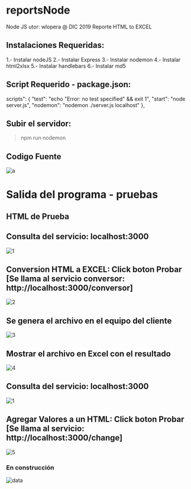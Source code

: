 # reportsNode
Node JS utor: wlopera      @ DIC 2019
Reporte HTML to EXCEL

Instalaciones Requeridas:
-------------------------

  1.- Instalar nodeJS
  2.- Instalar Express
  3.- Instalar nodemon
  4.- Instalar html2xlsx
  5.- Instalar handlebars
  6.- Instalar md5

Script Requerido - package.json:
--------------------------------

scripts": {
     "test": "echo \"Error: no test specified\" && exit 1",
     "start": "node server.js",
      "nodemon": "nodemon ./server.js localhost"
 },
    
Subir el servidor:
------------------

> npm run nodemon


  
## Codigo Fuente

![a](https://user-images.githubusercontent.com/7141537/73496236-1ed25180-4386-11ea-8415-dc90a83bc006.PNG)


# Salida del programa - pruebas

## HTML de Prueba


## Consulta del servicio: localhost:3000

![1](https://user-images.githubusercontent.com/7141537/73495409-7f608f00-4384-11ea-9b65-89598fea5fd6.PNG)

## Conversion HTML a EXCEL: Click boton Probar [Se llama al servicio conversor:  http://localhost:3000/conversor]

![2](https://user-images.githubusercontent.com/7141537/73495410-7f608f00-4384-11ea-996a-1a95ed343b7f.PNG)

## Se genera el archivo en el equipo del cliente

![3](https://user-images.githubusercontent.com/7141537/73495411-7f608f00-4384-11ea-92ab-c15079d93b5c.PNG)

##  Mostrar el archivo en Excel con el resultado

![4](https://user-images.githubusercontent.com/7141537/73495407-7ec7f880-4384-11ea-8b9a-97f29db2f57a.PNG)

## Consulta del servicio: localhost:3000

![1](https://user-images.githubusercontent.com/7141537/73495409-7f608f00-4384-11ea-9b65-89598fea5fd6.PNG)

## Agregar Valores a un HTML: Click boton Probar [Se llama al servicio: http://localhost:3000/change]

![5](https://user-images.githubusercontent.com/7141537/73495408-7ec7f880-4384-11ea-8621-ee1d4adf7648.PNG)

### En construcción 

![data](https://user-images.githubusercontent.com/7141537/48297627-294fb500-e47b-11e8-9d9c-4b184aefd012.png)
